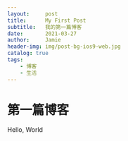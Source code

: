 ```yaml
---
layout:     post
title:      My First Post
subtitle:   我的第一篇博客
date:       2021-03-27
author:     Jamie
header-img: img/post-bg-ios9-web.jpg
catalog: true
tags:
    - 博客
    - 生活
---
```


# 第一篇博客

Hello, World
